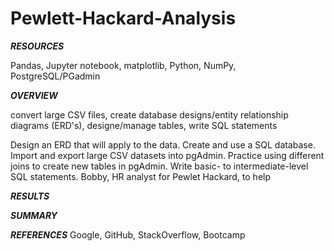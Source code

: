 # Pewlett-Hackard-Analysis

***RESOURCES***

Pandas, Jupyter notebook, matplotlib, Python, NumPy, PostgreSQL/PGadmin

***OVERVIEW***

convert large CSV files, create database designs/entity relationship diagrams (ERD's), designe/manage tables, write SQL statements

Design an ERD that will apply to the data.
Create and use a SQL database.
Import and export large CSV datasets into pgAdmin.
Practice using different joins to create new tables in pgAdmin.
Write basic- to intermediate-level SQL statements.
Bobby, HR analyst for Pewlet Hackard, to help

***RESULTS***

***SUMMARY***

***REFERENCES*** Google, GitHub, StackOverflow, Bootcamp
